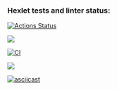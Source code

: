 ### Hexlet tests and linter status:
[![Actions Status](https://github.com/mihaska1/php-project-lvl1/workflows/hexlet-check/badge.svg)](https://github.com/mihaska1/php-project-lvl1/actions)

<a href="https://codeclimate.com/github/codeclimate/codeclimate/maintainability"><img src="https://api.codeclimate.com/v1/badges/a99a88d28ad37a79dbf6/maintainability" /></a>

[![CI](https://github.com/mihaska1/php-project-lvl1/actions/workflows/Test.yml/badge.svg?branch=main)](https://github.com/mihaska1/php-project-lvl1/actions/workflows/Test.yml)

<a href="https://asciinema.org/a/JldnjDhanLQL7TMRqUq0QoezF" target="_blank"><img src="https://asciinema.org/a/JldnjDhanLQL7TMRqUq0QoezF.svg" /></a>

[![asciicast](https://asciinema.org/a/QAcmWd8I7YHeG7agQAenrM4j9.svg)](https://asciinema.org/a/QAcmWd8I7YHeG7agQAenrM4j9)
